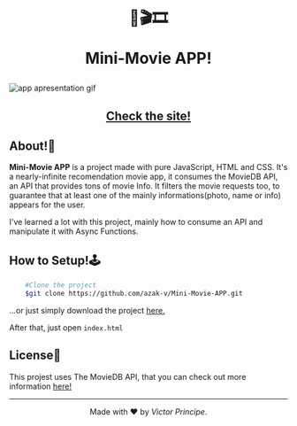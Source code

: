 <h1 align="center">
    🎥🎬🎞
    <p>Mini-Movie APP!</p>
</h1>

<img src="https://ik.imagekit.io/azakv/Gif_MovieApp.gif?updatedAt=1682365836551" alt="app apresentation gif">

<h2 align="center">
    <a href="https://azak-v.github.io/Mini-Movie-APP/">
        Check the site!
    </a>
</h2>

## About!🧾

**Mini-Movie APP** is a project made with pure JavaScript, HTML and CSS.
It's a nearly-infinite recomendation movie app, it consumes the MovieDB API, an API that provides tons of movie Info.
It filters the movie requests too, to guarantee that at least one of the mainly informations(photo, name or info) appears for the user.

I've learned a lot with this project, mainly how to consume an API and manipulate it with Async Functions.

## How to Setup!🕹

```bash
    #Clone the project
    $git clone https://github.com/azak-v/Mini-Movie-APP.git
```

...or just simply download the project <a href="https://github.com/azak-v/Mini-Movie-APP/archive/refs/heads/master.zip">here.</a>

After that, just open <code>index.html</code>

## License📝 

This projest uses The MovieDB API, that you can check out more information <a href="https://developers.themoviedb.org/3/getting-started/introduction">here!</a>

---
<p align="center">Made with ❤ by <em>Victor Principe</em>.</p>
